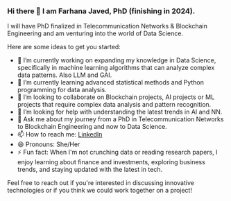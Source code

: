 ### Hi there 👋 I am Farhana Javed, PhD (finishing in 2024).

I will have PhD finalized in Telecommunication Networks & Blockchain Engineering and am venturing into the world of Data Science.


Here are some ideas to get you started:

- 🔭 I’m currently working on expanding my knowledge in Data Science, specifically in machine learning algorithms that can analyze complex data patterns. Also LLM and GAI.
- 🌱 I’m currently learning advanced statistical methods and Python programming for data analysis.
- 👯 I’m looking to collaborate on Blockchain projects, AI projects or ML projects that require complex data analysis and pattern recognition.
- 🤔 I’m looking for help with understanding the latest trends in AI and NN.
- 💬 Ask me about my journey from a PhD in Telecommunication Networks to Blockchain Engineering and now to Data Science.
- 📫 How to reach me: [LinkedIn](https://www.linkedin.com/in/farhana-javed/)
- 😄 Pronouns: She/Her
- ⚡ Fun fact: When I'm not crunching data or reading research papers, I enjoy learning about finance and investments, exploring business trends, and staying updated with the latest in tech.

Feel free to reach out if you're interested in discussing innovative technologies or if you think we could work together on a project!
